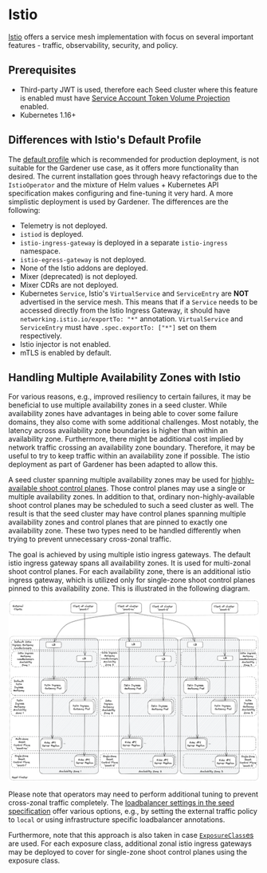 # Istio

[Istio](https://istio.io) offers a service mesh implementation with focus on several important features - traffic, observability, security, and policy.

## Prerequisites

- Third-party JWT is used, therefore each Seed cluster where this feature is enabled must have [Service Account Token Volume Projection](https://kubernetes.io/docs/tasks/configure-pod-container/configure-service-account/#service-account-token-volume-projection) enabled.
- Kubernetes 1.16+

## Differences with Istio's Default Profile

The [default profile](https://istio.io/docs/setup/additional-setup/config-profiles/) which is recommended for production deployment, is not suitable for the Gardener use case, as it offers more functionality than desired. The current installation goes through heavy refactorings due to the `IstioOperator` and the mixture of Helm values + Kubernetes API specification makes configuring and fine-tuning it very hard. A more simplistic deployment is used by Gardener. The differences are the following:

- Telemetry is not deployed.
- `istiod` is deployed.
- `istio-ingress-gateway` is deployed in a separate `istio-ingress` namespace.
- `istio-egress-gateway` is not deployed.
- None of the Istio addons are deployed.
- Mixer (deprecated) is not deployed.
- Mixer CDRs are not deployed.
- Kubernetes `Service`, Istio's `VirtualService` and `ServiceEntry` are **NOT** advertised in the service mesh. This means that if a `Service` needs to be accessed directly from the Istio Ingress Gateway, it should have `networking.istio.io/exportTo: "*"` annotation. `VirtualService` and `ServiceEntry` must have `.spec.exportTo: ["*"]` set on them respectively.
- Istio injector is not enabled.
- mTLS is enabled by default.

## Handling Multiple Availability Zones with Istio

For various reasons, e.g., improved resiliency to certain failures, it may be beneficial to use multiple availability zones in a seed cluster. While availability zones have advantages in being able to cover some failure domains, they also come with some additional challenges. Most notably, the latency across availability zone boundaries is higher than within an availability zone. Furthermore, there might be additional cost implied by network traffic crossing an availability zone boundary. Therefore, it may be useful to try to keep traffic within an availability zone if possible. The istio deployment as part of Gardener has been adapted to allow this.

A seed cluster spanning multiple availability zones may be used for [highly-available shoot control planes](../usage/shoot_high_availability.md). Those control planes may use a single or multiple availability zones. In addition to that, ordinary non-highly-available shoot control planes may be scheduled to such a seed cluster as well. The result is that the seed cluster may have control planes spanning multiple availability zones and control planes that are pinned to exactly one availability zone. These two types need to be handled differently when trying to prevent unnecessary cross-zonal traffic.

The goal is achieved by using multiple istio ingress gateways. The default istio ingress gateway spans all availability zones. It is used for multi-zonal shoot control planes. For each availability zone, there is an additional istio ingress gateway, which is utilized only for single-zone shoot control planes pinned to this availability zone. This is illustrated in the following diagram.

![Multi Availability Zone Handling in Istio](./images/multi-zonal-istio.png)

Please note that operators may need to perform additional tuning to prevent cross-zonal traffic completely. The [loadbalancer settings in the seed specification](./seed_settings.md#load-balancer-services) offer various options, e.g., by setting the external traffic policy to `local` or using infrastructure specific loadbalancer annotations.

Furthermore, note that this approach is also taken in case [`ExposureClass`es](../usage/exposureclasses.md) are used. For each exposure class, additional zonal istio ingress gateways may be deployed to cover for single-zone shoot control planes using the exposure class.
